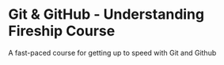 # Git & GitHub - Understanding Fireship Course

A fast-paced course for getting up to speed with Git and Github